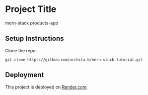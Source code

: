 # Project Title

mern-stack products-app

## Setup Instructions

Clone the repo:

```
git clone https://github.com/archita-b/mern-stack-tutorial.git
```

## Deployment

This project is deployed on [Render.com](https://mern-stack-tutorial-1.onrender.com/).
